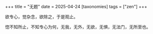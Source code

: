 +++
title = "无题"
date = 2025-04-24
[taxonomies]
tags = ["zen"]
+++

欲专心，觉杂念，欲除之，于是观止。

惚不知所止，不知专心为何，无我，无外，无欲，无惧，无法门，无所至也。